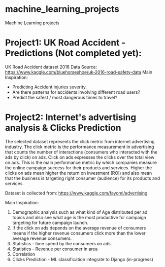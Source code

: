 # machine_learning_projects
Machine Learning projects 

# Project1: UK Road Accident - Predictions (Not completed yet): 
UK Road Accident dataset 2016
Data Source: https://www.kaggle.com/bluehorseshoe/uk-2016-road-safety-data
Main Inspiration:
- Predicting Accident injuries severity.
- Are there patterns for accidents involving different road users?
- Predict the safest / most dangerous times to travel?



# Project2: Internet's advertising analysis & Clicks Prediction
The selected dataset represents the click metric from internet advertising industry. The click metric is the performance measurement in advertising that counts the number of interactions (consumers who interacted with the ads by click) on ads. Click on ads expresses the clicks over the total view on ads. This is the main performance metric by which companies measure the online campaign success for their products and services. Higher the clicks on ads mean higher the return on investment (ROI) and also mean that the business is targeting right consumer (audience) for its products and services.

Dataset is collected from: https://www.kaggle.com/fayomi/advertising 
      
Main Inspiration:
1) Demographic analysis such as what kind of Age distributed per ad topics and also see what age is the most productive for campaign targeting for future campaign launch.
2) If the click on ads depends on the average revenue of consumers means if the higher revenue consumers click more than the lower average revenue consumers.
3) Statistics - time spend by the consumers on ads. 
4) Statistics - Revenue per consumer in area
5) Correlation 
6) Clicks Prediction - ML classification integrate to Django  (in-progress)

